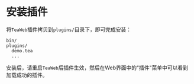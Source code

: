 # 安装插件
将`TeaWeb`插件拷贝到`plugins/`目录下，即可完成安装：
~~~
bin/
plugins/
  demo.tea
  ...
~~~

安装后，请重启`TeaWeb`后插件生效，然后在Web界面中的"插件"菜单中可以看到加载成功的插件。
    